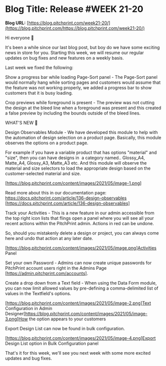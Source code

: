 # **Blog Title**: Release #WEEK 21-20

**Blog URL:** [https://blog.pitchprint.com/week21-20/](https://blog.pitchprint.com/https://blog.pitchprint.com/week21-20/)

Hi everyone 👋

It's been a while since our last blog post, but boy do we have some exciting news in store for you. Starting this week, we will resume our
regular updates on bug fixes and new features on a weekly basis.

Last week we fixed the following:

Show a progress bar while loading Page-Sort panel - The Page-Sort panel would normally hang while sorting pages and customers would assume
that the feature was not working properly, we added a progress bar to show customers that it is busy loading.

Crop previews while foreground is present - The preview was not cutting the design at the bleed line when a foreground was present and this
created a false preview by including the bounds outside of the bleed lines.


WHAT'S NEW 🚀



Design Observables Module - We have developed this module to help with the automation of design selection on a product page. Basically, this
module observes the options on a product page.

For example if you have a variable product that has options "material" and "size", then you can have designs in  a category named..
Glossy_A4, Matte_A4, Glossy_A3, Matte_A3 etc. And this module will observe the material and size selectors to load the appropriate design
based on the customer-selected material and size.

[https://blog.pitchprint.com/content/images/2021/05/image-1.png]

Read more about this in our documentation page: https://docs.pitchprint.com/article/136-design-observables
[https://docs.pitchprint.com/article/136-design-observables]

Track your Activities - This is a new feature in our admin accessible from the top right icon lists that flings open a panel where you will
see all your recent actions within the PitchPrint admin. Actions in red can be undone.

So, should you mistakenly delete a design or project, you can always come here and undo that action at any later date.

[https://blog.pitchprint.com/content/images/2021/05/image.png]Activities Panel

Set your own Password - Admins can now create unique passwords for PitchPrint account users right in the Admins Page
[https://admin.pitchprint.com/accounts].

Create a drop down from a Text field - When using the Data Form module, you can now limit allowed values by pre-defining a comma-delimited
list of values in the Textfield's options.

[https://blog.pitchprint.com/content/images/2021/05/image-2.png]Text Configuration in Admin
Designer[https://blog.pitchprint.com/content/images/2021/05/image-3.png]How the option appears to your customers

Export Design List can now be found in bulk configuration.

[https://blog.pitchprint.com/content/images/2021/05/image-4.png]Export Design List option in Bulk Configuration panel

That's it for this week, we'll see you next week with some more excited updates and bug fixes.

